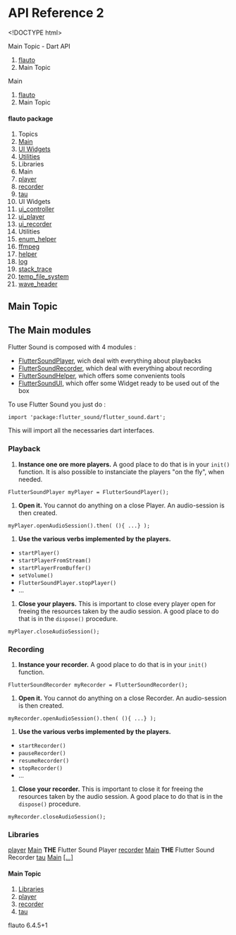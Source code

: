 # API Reference 2

&lt;!DOCTYPE html&gt;

Main Topic - Dart API  

1. [flauto](https://github.com/Canardoux/tau/tree/3b217712243457a0be2401621f9a3d460c3b659e/doc/flutter_sound/api/index.html)
2. Main Topic

Main  

1. [flauto](https://github.com/Canardoux/tau/tree/3b217712243457a0be2401621f9a3d460c3b659e/doc/flutter_sound/api/index.html)
2. Main Topic

#### flauto package

1. Topics
2. [Main](main-topic.md)
3. [UI Widgets](https://github.com/Canardoux/tau/tree/3b217712243457a0be2401621f9a3d460c3b659e/doc/flutter_sound/api/topics/UI%20Widgets-topic.html)
4. [Utilities](https://github.com/Canardoux/tau/tree/3b217712243457a0be2401621f9a3d460c3b659e/doc/flutter_sound/api/topics/Utilities-topic.html)
5. Libraries
6. Main
7. [player](player-library.md)
8. [recorder](https://github.com/Canardoux/tau/tree/3b217712243457a0be2401621f9a3d460c3b659e/doc/flutter_sound/api/recorder/recorder-library.html)
9. [tau](https://github.com/Canardoux/tau/tree/3b217712243457a0be2401621f9a3d460c3b659e/doc/flutter_sound/api/tau/tau-library.html)
10. UI Widgets
11. [ui\_controller](https://github.com/Canardoux/tau/tree/3b217712243457a0be2401621f9a3d460c3b659e/doc/flutter_sound/api/ui_controller/ui_controller-library.html)
12. [ui\_player](https://github.com/Canardoux/tau/tree/3b217712243457a0be2401621f9a3d460c3b659e/doc/flutter_sound/api/ui_player/ui_player-library.html)
13. [ui\_recorder](https://github.com/Canardoux/tau/tree/3b217712243457a0be2401621f9a3d460c3b659e/doc/flutter_sound/api/ui_recorder/ui_recorder-library.html)
14. Utilities
15. [enum\_helper](https://github.com/Canardoux/tau/tree/3b217712243457a0be2401621f9a3d460c3b659e/doc/flutter_sound/api/enum_helper/enum_helper-library.html)
16. [ffmpeg](https://github.com/Canardoux/tau/tree/3b217712243457a0be2401621f9a3d460c3b659e/doc/flutter_sound/api/ffmpeg/ffmpeg-library.html)
17. [helper](https://github.com/Canardoux/tau/tree/3b217712243457a0be2401621f9a3d460c3b659e/doc/flutter_sound/api/helper/helper-library.html)
18. [log](https://github.com/Canardoux/tau/tree/3b217712243457a0be2401621f9a3d460c3b659e/doc/flutter_sound/api/log/log-library.html)
19. [stack\_trace](https://github.com/Canardoux/tau/tree/3b217712243457a0be2401621f9a3d460c3b659e/doc/flutter_sound/api/stack_trace/stack_trace-library.html)
20. [temp\_file\_system](https://github.com/Canardoux/tau/tree/3b217712243457a0be2401621f9a3d460c3b659e/doc/flutter_sound/api/temp_file_system/temp_file_system-library.html)
21. [wave\_header](https://github.com/Canardoux/tau/tree/3b217712243457a0be2401621f9a3d460c3b659e/doc/flutter_sound/api/wave_header/wave_header-library.html)

## Main Topic

## The Main modules <a id="the-main-modules"></a>

Flutter Sound is composed with 4 modules :

* [FlutterSoundPlayer](https://github.com/Canardoux/tau/tree/3b217712243457a0be2401621f9a3d460c3b659e/doc/flutter_sound/api/topics/player.md#flutter-sound-player-api), wich deal with everything about playbacks
* [FlutterSoundRecorder](https://github.com/Canardoux/tau/tree/3b217712243457a0be2401621f9a3d460c3b659e/doc/flutter_sound/api/topics/recorder.md#flutter-sound-recorder-api), which deal with everything about recording
* [FlutterSoundHelper](https://github.com/Canardoux/tau/tree/3b217712243457a0be2401621f9a3d460c3b659e/doc/flutter_sound/api/topics/utilities.md), which offers some convenients tools
* [FlutterSoundUI](https://github.com/Canardoux/tau/tree/3b217712243457a0be2401621f9a3d460c3b659e/doc/flutter_sound/api/topics/ui_widget.md), which offer some Widget ready to be used out of the box

To use Flutter Sound you just do :

```text
import 'package:flutter_sound/flutter_sound.dart';
```

This will import all the necessaries dart interfaces.

### Playback <a id="playback"></a>

1. **Instance one ore more players.** A good place to do that is in your `init()` function. It is also possible to instanciate the players "on the fly", when needed.

```text
FlutterSoundPlayer myPlayer = FlutterSoundPlayer();
```

1. **Open it.** You cannot do anything on a close Player. An audio-session is then created.

```text
myPlayer.openAudioSession().then( (){ ...} );
```

1. **Use the various verbs implemented by the players.**

* `startPlayer()`
* `startPlayerFromStream()`
* `startPlayerFromBuffer()`
* `setVolume()`
* `FlutterSoundPlayer.stopPlayer()`
* ...

1. **Close your players.** This is important to close every player open for freeing the resources taken by the audio session. A good place to do that is in the `dispose()` procedure.

```text
myPlayer.closeAudioSession();
```

### Recording <a id="recording"></a>

1. **Instance your recorder.** A good place to do that is in your `init()` function.

```text
FlutterSoundRecorder myRecorder = FlutterSoundRecorder();
```

1. **Open it.** You cannot do anything on a close Recorder. An audio-session is then created.

```text
myRecorder.openAudioSession().then( (){ ...} );
```

1. **Use the various verbs implemented by the players.**

* `startRecorder()`
* `pauseRecorder()`
* `resumeRecorder()`
* `stopRecorder()`
* ...

1. **Close your recorder.** This is important to close it for freeing the resources taken by the audio session. A good place to do that is in the `dispose()` procedure.

```text
myRecorder.closeAudioSession();
```

### Libraries

 [player](player-library.md) [Main](main-topic.md) **THE** Flutter Sound Player [recorder](https://github.com/Canardoux/tau/tree/3b217712243457a0be2401621f9a3d460c3b659e/doc/flutter_sound/api/recorder/recorder-library.html) [Main](main-topic.md) **THE** Flutter Sound Recorder [tau](https://github.com/Canardoux/tau/tree/3b217712243457a0be2401621f9a3d460c3b659e/doc/flutter_sound/api/tau/tau-library.html) [Main](main-topic.md) [\[...\]](https://github.com/Canardoux/tau/tree/3b217712243457a0be2401621f9a3d460c3b659e/doc/flutter_sound/api/tau/tau-library.html)

#### Main Topic

1. [Libraries](main-topic.md#libraries)
2. [player](player-library.md)
3. [recorder](https://github.com/Canardoux/tau/tree/3b217712243457a0be2401621f9a3d460c3b659e/doc/flutter_sound/api/recorder/recorder-library.html)
4. [tau](https://github.com/Canardoux/tau/tree/3b217712243457a0be2401621f9a3d460c3b659e/doc/flutter_sound/api/tau/tau-library.html)

 flauto 6.4.5+1

